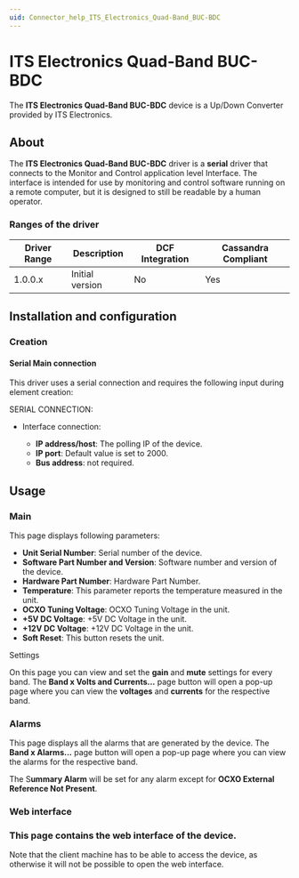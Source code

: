 ```yaml
---
uid: Connector_help_ITS_Electronics_Quad-Band_BUC-BDC
---
```


# ITS Electronics Quad-Band BUC-BDC

The **ITS Electronics Quad-Band BUC-BDC** device is a Up/Down Converter provided by ITS Electronics.

## About

The **ITS Electronics Quad-Band BUC-BDC** driver is a **serial** driver that connects to the Monitor and Control application level Interface. The interface is intended for use by monitoring and control software running on a remote computer, but it is designed to still be readable by a human operator.

### Ranges of the driver

| **Driver Range** | **Description** | **DCF Integration** | **Cassandra Compliant** |
|------------------|-----------------|---------------------|-------------------------|
| 1.0.0.x          | Initial version | No                  | Yes                     |

## Installation and configuration

### Creation

#### Serial Main connection

This driver uses a serial connection and requires the following input during element creation:

SERIAL CONNECTION:

- Interface connection:

  - **IP address/host**: The polling IP of the device.
  - **IP port**: Default value is set to 2000.
  - **Bus address**: not required.

## Usage

### Main

This page displays following parameters:

- **Unit Serial Number**: Serial number of the device.
- **Software Part Number and Version**: Software number and version of the device.
- **Hardware Part Number**: Hardware Part Number.
- **Temperature**: This parameter reports the temperature measured in the unit.
- **OCXO Tuning Voltage**: OCXO Tuning Voltage in the unit.
- **+5V DC Voltage**: +5V DC Voltage in the unit.
- **+12V DC Voltage**: +12V DC Voltage in the unit.
- **Soft Reset**: This button resets the unit.

Settings

On this page you can view and set the **gain** and **mute** settings for every band. The **Band x Volts and Currents...** page button will open a pop-up page where you can view the **voltages** and **currents** for the respective band.

### Alarms

This page displays all the alarms that are generated by the device. The **Band x Alarms...** page button will open a pop-up page where you can view the alarms for the respective band.

The S**ummary Alarm** will be set for any alarm except for **OCXO External Reference Not Present**.

### Web interface

### This page contains the web interface of the device.

Note that the client machine has to be able to access the device, as otherwise it will not be possible to open the web interface.
